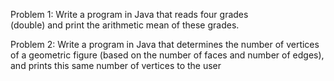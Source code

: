 Problem 1:
Write	a	program in	Java	that reads four	grades	
(double)	and print the arithmetic mean of these
grades.

Problem 2:
Write a program in Java that determines the
number of vertices of a geometric figure (based
on the number of faces and number of edges),
and prints this same number of vertices to the
user
